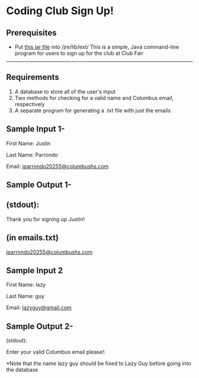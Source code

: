 Coding Club Sign Up!
============
Prerequisites
----------
- Put <a href="https://github.com/jparrondo24/coding-club-signup/blob/develop/Coding-Club/src/mysql-connector-java-5.1.43-bin.jar">this jar file</a> into <your-java-home>/jre/lib/ext/
This is a simple, Java command-line program for users to sign up for the club at Club Fair
--------
Requirements
--------
1. A database to store all of the user's input
2. Two methods for checking for a valid name and Columbus email, respectively
3. A separate program for generating a .txt file with just the emails

Sample Input 1-
------------
First Name: Justin

Last Name: Parrondo

Email: jparrondo20255@columbushs.com


Sample Output 1-
-------------
(stdout):
---------
Thank you for signing up Justin!


(in emails.txt)
--------
jparrondo20255@columbushs.com


Sample Input 2
------------
First Name: lazy

Last Name: guy

Email: lazyguy@gmail.com


Sample Output 2-
----------
(stdout):

Enter your valid Columbus email please!:


*Note that the name lazy guy should be fixed to Lazy Guy before going into the database
